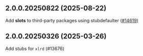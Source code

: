 ## 2.0.0.20250822 (2025-08-22)

Add __slots__ to third-party packages using stubdefaulter ([#14619](https://github.com/python/typeshed/pull/14619))

## 2.0.0.20250326 (2025-03-26)

Add stubs for `xlrd` (#13676)

